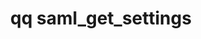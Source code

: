 ---
category: saml
command: saml_get_settings
keywords: qq, qq_cli, saml_get_settings
optional_options: []
permalink: /qq-cli-command-guide/saml/saml_get_settings.html
positional_options: []
sidebar: qq_cli_command_reference_sidebar
summary: This section explains how to use the <code>qq saml_get_settings</code> command.
synopsis: Get cluster SAML configuration
title: qq saml_get_settings
usage: qq saml_get_settings [-h]
zendesk_source: qq CLI Command Guide

---